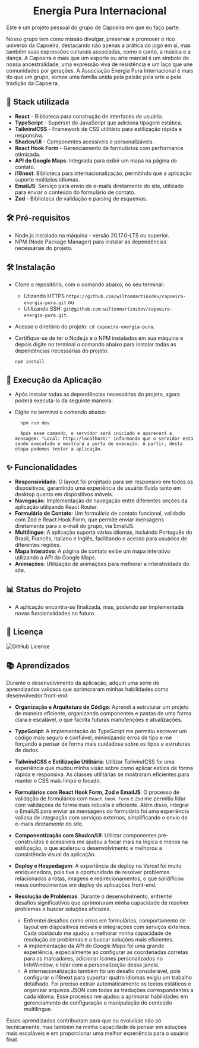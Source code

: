 

<h1 align="center" >Energia Pura Internacional</h1>

Este é um projeto pessoal do grupo de Capoeira em que eu faço parte. 

Nosso grupo tem como missão divulgar, preservar e promover o rico universo da Capoeira, destacando não apenas a prática do jogo em si, mas também suas expressões culturais associadas, como o canto, a música e a dança. A Capoeira é mais que um esporte ou arte marcial é um símbolo de nossa ancestralidade, uma expressão viva de resistência e um laço que une comunidades por gerações. A Associação Energia Pura Internacional é mais do que um grupo, somos uma família unida pela paixão pela arte e pela tradição da Capoeira.


## 🎨 Stack utilizada

- **React** - Biblioteca para construção de interfaces de usuário.
- **TypeScript** - Superset do JavaScript que adiciona tipagem estática.
- **TailwindCSS** - Framework de CSS utilitário para estilização rápida e responsiva.
- **Shadcn/UI** - Componentes acessíveis e personalizáveis.
- **React Hook Form** - Gerenciamento de formulários com performance otimizada.
- **API do Google Maps**: Integrada para exibir um mapa na página de contato.
- **i18next**: Biblioteca para internacionalização, permitindo que a aplicação suporte múltiplos idiomas.
- **EmailJS**: Serviço para envio de e-mails diretamente do site, utilizado para enviar o conteúdo do formulário de contato.
- **Zod** - Biblioteca de validação e parsing de esquemas.


## 🛠️ Pré-requisitos

-   Node.js instalado na máquina - versão 20.17.0-LTS ou superior.
-   NPM (Node Package Manager) para instalar as dependências necessárias do projeto.

## 🛠️ Instalação

- Clone o repositório, com o comando abaixo, no seu terminal:
  - Utizando HTTPS `https://github.com/wiltonmartinsdev/capoeira-energia-pura.git` ou
  - Utilizando SSH: `git@github.com:wiltonmartinsdev/capoeira-energia-pura.git`.
- Acesse o diretório do projeto: `cd capoeira-energia-pura`.
- Certifique-se de ter o Node.js e o NPM instalados em sua máquina e depois digite no terminal o comando abaixo para instalar todas as dependências necessárias do projeto.

      npm install
    
## 🚀 Execução da Aplicação

-   Após instalar todas as dependências necessárias do projeto, agora poderá executá-lo da seguinte maneira:
-   Digite no terminal o comando abaixo:

          npm run dev

          Após esse comando, o servidor será iniciado e aparecerá a mensagem: "Local: http://localhost:" informando que o servidor esta sendo executado e mostrará a porta de execução. A partir, desta etapa podemos testar a aplicação.
## ✨ Funcionalidades

- **Responsividade**: O layout foi projetado para ser responsivo em todos os dispositivos, garantindo uma experiência de usuário fluida tanto em desktop quanto em dispositivos móveis.
- **Navegação**: Implementação de navegação entre diferentes seções da aplicação utilizando React Router.
- **Formulário de Contato**: Um formulário de contato funcional, validado com Zod e React Hook Form, que permite enviar mensagens diretamente para o e-mail do grupo, via EmailJS.
- **Multilíngue**: A aplicação suporta vários idiomas, incluindo Português do Brasil, Francês, Italiano e Inglês, facilitando o acesso para usuários de diferentes regiões.
- **Mapa Interativo**: A página de contato exibe um mapa interativo utilizando a API do Google Maps.
- **Animações**: Utilização de animações para melhorar a interatividade do site.



## 📊 Status do Projeto

-  A aplicação encontra-se finalizada, mas, podendo ser implementada novas funcionalidades no futuro.

## 📄 Licença

![GitHub License](https://img.shields.io/github/license/wiltonmartinsdev/my-portfolio)


## 📚 Aprendizados

Durante o desenvolvimento da aplicação, adquiri uma série de aprendizados valiosos que aprimoraram minhas habilidades como desenvolvedor front-end:

- **Organização e Arquitetura de Código**: Aprendi a estruturar um projeto de maneira eficiente, organizando componentes e pastas de uma forma clara e escalável, o que facilita futuras manutenções e atualizações.

- **TypeScript**: A implementação do TypeScript me permitiu escrever um código mais seguro e confiável, minimizando erros de tipo e me forçando a pensar de forma mais cuidadosa sobre os tipos e estruturas de dados.

- **TailwindCSS e Estilização Utilitária**: Utilizar TailwindCSS foi uma experiência que mudou minha visão sobre como aplicar estilos de forma rápida e responsiva. As classes utilitárias se mostraram eficientes para manter o CSS mais limpo e focado.

- **Formulários com React Hook Form, Zod e EmailJS**: O processo de validação de formulários com `React Hook Form` e `Zod` me permitiu lidar com validações de forma mais robusta e eficiente. Além disso, integrar o EmailJS para enviar as mensagens do formulário foi uma experiência valiosa de integração com serviços externos, simplificando o envio de e-mails diretamente do site.

- **Componentização com Shadcn/UI**: Utilizar componentes pré-construídos e acessíveis me ajudou a focar mais na lógica e menos na estilização, o que acelerou o desenvolvimento e melhorou a consistência visual da aplicação.

- **Deploy e Hospedagem**: A experiência de deploy na Vercel foi muito enriquecedora, pois tive a oportunidade de resolver problemas relacionados a rotas, imagens e redirecionamentos, o que solidificou meus conhecimentos em deploy de aplicações front-end.

- **Resolução de Problemas**: Durante o desenvolvimento, enfrentei desafios significativos que aprimoraram minha capacidade de resolver problemas e buscar soluções eficazes. 
  - Enfrentei desafios como erros em formulários, comportamento de layout em dispositivos móveis e integrações com serviços externos. Cada obstáculo me ajudou a melhorar minha capacidade de resolução de problemas e a buscar soluções mais eficientes.
  - A implementação da API do Google Maps foi uma grande experiência, especialmente ao configurar as coordenadas corretas para os marcadores, adicionar ícones personalizados no InfoWindow, e lidar com a personalização dessa janela.
  - A internacionalização também foi um desafio considerável, pois configurar o i18next para suportar quatro idiomas exigiu um trabalho detalhado. Foi preciso extrair automaticamente os textos estáticos e organizar arquivos JSON com todas as traduções correspondentes a cada idioma. Esse processo me ajudou a aprimorar habilidades em gerenciamento de configuração e manipulação de conteúdo multilíngue.

Esses aprendizados contribuíram para que eu evoluísse não só tecnicamente, mas também na minha capacidade de pensar em soluções mais escaláveis e em proporcionar uma melhor experiência para o usuário final.
